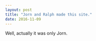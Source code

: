```yaml
---
layout: post
title: "Jorn and Ralph made this site."
date: 2016-11-09
---
```


Well, actually it was only Jorn.
